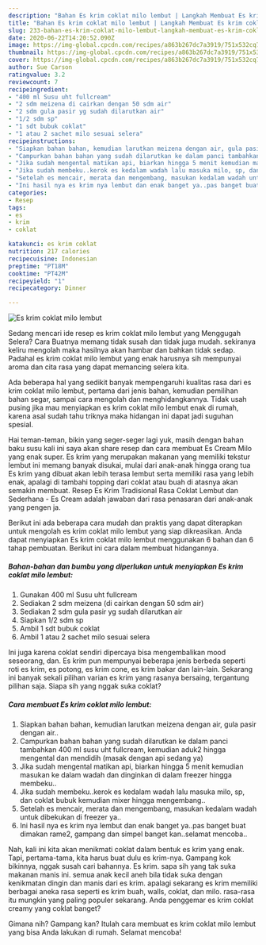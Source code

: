 ```yaml
---
description: "Bahan Es krim coklat milo lembut | Langkah Membuat Es krim coklat milo lembut Yang Mudah Dan Praktis"
title: "Bahan Es krim coklat milo lembut | Langkah Membuat Es krim coklat milo lembut Yang Mudah Dan Praktis"
slug: 233-bahan-es-krim-coklat-milo-lembut-langkah-membuat-es-krim-coklat-milo-lembut-yang-mudah-dan-praktis
date: 2020-06-22T14:20:52.090Z
image: https://img-global.cpcdn.com/recipes/a863b267dc7a3919/751x532cq70/es-krim-coklat-milo-lembut-foto-resep-utama.jpg
thumbnail: https://img-global.cpcdn.com/recipes/a863b267dc7a3919/751x532cq70/es-krim-coklat-milo-lembut-foto-resep-utama.jpg
cover: https://img-global.cpcdn.com/recipes/a863b267dc7a3919/751x532cq70/es-krim-coklat-milo-lembut-foto-resep-utama.jpg
author: Sue Carson
ratingvalue: 3.2
reviewcount: 7
recipeingredient:
- "400 ml Susu uht fullcream"
- "2 sdm meizena di cairkan dengan 50 sdm air"
- "2 sdm gula pasir yg sudah dilarutkan air"
- "1/2 sdm sp"
- "1 sdt bubuk coklat"
- "1 atau 2 sachet milo sesuai selera"
recipeinstructions:
- "Siapkan bahan bahan, kemudian larutkan meizena dengan air, gula pasir dengan air.."
- "Campurkan bahan bahan yang sudah dilarutkan ke dalam panci tambahkan 400 ml susu uht fullcream, kemudian aduk2 hingga mengental dan mendidih (masak dengan api sedang ya)"
- "Jika sudah mengental matikan api, biarkan hingga 5 menit kemudian masukan ke dalam wadah dan dinginkan di dalam freezer hingga membeku.."
- "Jika sudah membeku..kerok es kedalam wadah lalu masuka milo, sp, dan coklat bubuk kemudian mixer hingga mengembang.."
- "Setelah es mencair, merata dan mengembang, masukan kedalam wadah untuk dibekukan di freezer ya.."
- "Ini hasil nya es krim nya lembut dan enak banget ya..pas banget buat dimakan rame2, gampang dan simpel banget kan..selamat mencoba.."
categories:
- Resep
tags:
- es
- krim
- coklat

katakunci: es krim coklat 
nutrition: 217 calories
recipecuisine: Indonesian
preptime: "PT18M"
cooktime: "PT42M"
recipeyield: "1"
recipecategory: Dinner

---
```



![Es krim coklat milo lembut](https://img-global.cpcdn.com/recipes/a863b267dc7a3919/751x532cq70/es-krim-coklat-milo-lembut-foto-resep-utama.jpg)

Sedang mencari ide resep es krim coklat milo lembut yang Menggugah Selera? Cara Buatnya memang tidak susah dan tidak juga mudah. sekiranya keliru mengolah maka hasilnya akan hambar dan bahkan tidak sedap. Padahal es krim coklat milo lembut yang enak harusnya sih mempunyai aroma dan cita rasa yang dapat memancing selera kita.

Ada beberapa hal yang sedikit banyak mempengaruhi kualitas rasa dari es krim coklat milo lembut, pertama dari jenis bahan, kemudian pemilihan bahan segar, sampai cara mengolah dan menghidangkannya. Tidak usah pusing jika mau menyiapkan es krim coklat milo lembut enak di rumah, karena asal sudah tahu triknya maka hidangan ini dapat jadi suguhan spesial.

Hai teman-teman, bikin yang seger-seger lagi yuk, masih dengan bahan baku susu kali ini saya akan share resep dan cara membuat Es Cream Milo yang enak super. Es krim yang merupakan makanan yang memiliki tekstur lembut ini memang banyak disukai, mulai dari anak-anak hingga orang tua Es krim yang dibuat akan lebih terasa lembut serta memiliki rasa yang lebih enak, apalagi di tambahi topping dari coklat atau buah di atasnya akan semakin membuat. Resep Es Krim Tradisional Rasa Coklat Lembut dan Sederhana - Es Cream adalah jawaban dari rasa penasaran dari anak-anak yang pengen ja.


Berikut ini ada beberapa cara mudah dan praktis yang dapat diterapkan untuk mengolah es krim coklat milo lembut yang siap dikreasikan. Anda dapat menyiapkan Es krim coklat milo lembut menggunakan 6 bahan dan 6 tahap pembuatan. Berikut ini cara dalam membuat hidangannya.

<!--inarticleads1-->

##### Bahan-bahan dan bumbu yang diperlukan untuk menyiapkan Es krim coklat milo lembut:

1. Gunakan 400 ml Susu uht fullcream
1. Sediakan 2 sdm meizena (di cairkan dengan 50 sdm air)
1. Sediakan 2 sdm gula pasir yg sudah dilarutkan air
1. Siapkan 1/2 sdm sp
1. Ambil 1 sdt bubuk coklat
1. Ambil 1 atau 2 sachet milo sesuai selera


Ini juga karena coklat sendiri dipercaya bisa mengembalikan mood seseorang, dan. Es krim pun mempunyai beberapa jenis berbeda seperti roti es krim, es potong, es krim cone, es krim bakar dan lain-lain. Sekarang ini banyak sekali pilihan varian es krim yang rasanya bersaing, tergantung pilihan saja. Siapa sih yang nggak suka coklat? 

<!--inarticleads2-->

##### Cara membuat Es krim coklat milo lembut:

1. Siapkan bahan bahan, kemudian larutkan meizena dengan air, gula pasir dengan air..
1. Campurkan bahan bahan yang sudah dilarutkan ke dalam panci tambahkan 400 ml susu uht fullcream, kemudian aduk2 hingga mengental dan mendidih (masak dengan api sedang ya)
1. Jika sudah mengental matikan api, biarkan hingga 5 menit kemudian masukan ke dalam wadah dan dinginkan di dalam freezer hingga membeku..
1. Jika sudah membeku..kerok es kedalam wadah lalu masuka milo, sp, dan coklat bubuk kemudian mixer hingga mengembang..
1. Setelah es mencair, merata dan mengembang, masukan kedalam wadah untuk dibekukan di freezer ya..
1. Ini hasil nya es krim nya lembut dan enak banget ya..pas banget buat dimakan rame2, gampang dan simpel banget kan..selamat mencoba..


Nah, kali ini kita akan menikmati coklat dalam bentuk es krim yang enak. Tapi, pertama-tama, kita harus buat dulu es krim-nya. Gampang kok bikinnya, nggak susah cari bahannya. Es krim. sapa sih yang tak suka makanan manis ini. semua anak kecil aneh bila tidak suka dengan kenikmatan dingin dan manis dari es krim. apalagi sekarang es krim memiliki berbagai aneka rasa seperti es krim buah, walls, coklat, dan milo. rasa-rasa itu mungkin yang paling populer sekarang. Anda penggemar es krim coklat creamy yang coklat banget? 

Gimana nih? Gampang kan? Itulah cara membuat es krim coklat milo lembut yang bisa Anda lakukan di rumah. Selamat mencoba!

